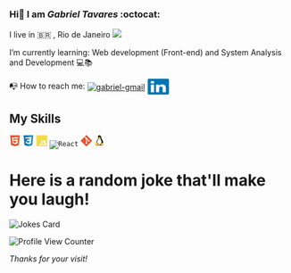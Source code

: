 ### Hi👋 I am *Gabriel Tavares* :octocat:
I live in :brazil: , Rio de Janeiro <img src="https://github.com/TheDudeThatCode/TheDudeThatCode/blob/master/Assets/Earth.gif" width="24px">

I’m currently learning: Web development (Front-end) and System Analysis and Development
:computer::books:

:mailbox_with_no_mail: How to reach me: 
<a target="_blank" href="mailto:gbtav83@gmail.com">
<img align="center" alt="gabriel-gmail" height="28" width="82.5" src="https://img.shields.io/badge/Gmail-D14836?style=for-the-badge&logo=gmail&logoColor=white" style="max-width:100%;"></a>
<a href="https://www.linkedin.com/in/gabriel-tavares-3b213b151/" target="_blank">
<img src="https://raw.githubusercontent.com/devicons/devicon/master/icons/linkedin/linkedin-original.svg" alt="gabriel-linkedin" align="center" height="30" width="40" style="max-width:100%;"></a>
  
## My Skills
<code><img height="20" src="https://raw.githubusercontent.com/devicons/devicon/master/icons/html5/html5-original.svg" alt="html5"></code>
<code><img height="20" src="https://raw.githubusercontent.com/devicons/devicon/master/icons/css3/css3-original.svg" alt="css3"></code>
<code><img height="20" src="https://raw.githubusercontent.com/devicons/devicon/master/icons/javascript/javascript-plain.svg" alt="javascript"></code> <code><img height="20" src="https://cdn.jsdelivr.net/gh/devicons/devicon/icons/react/react-original.svg" alt="React"></code>  <code><img height="20" src="https://raw.githubusercontent.com/devicons/devicon/master/icons/git/git-original.svg" alt="git"></code> <code><img height="20" src="https://raw.githubusercontent.com/devicons/devicon/master/icons/linux/linux-original.svg" alt="Linux"></code> 



# Here is a random joke that'll make you laugh!
![Jokes Card](https://readme-jokes.vercel.app/api) 
 
![Profile View Counter](https://komarev.com/ghpvc/?username=Gabriel-Tavares-GB)


*Thanks for your visit!*


